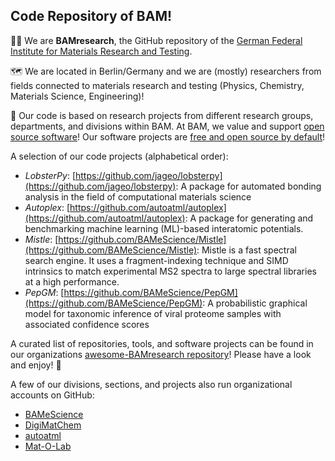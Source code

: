 ## Code Repository of BAM!

🙋‍♀️ We are **BAMresearch**, the GitHub repository of the [German Federal Institute for Materials Research and Testing](https://www.bam.de/Navigation/EN/Home/home.html).

🗺️ We are located in Berlin/Germany and we are (mostly) researchers from fields connected to materials research and testing (Physics, Chemistry, Materials Science, Engineering)!

🧪 Our code is based on research projects from different research groups, departments, and divisions within BAM. At BAM, we value and support [open source software](https://github.com/BAMresearch/.oss)! Our software projects are [free and open source by default](https://github.com/BAMresearch/.oss-strategy)!

A selection of our code projects (alphabetical order):
* *LobsterPy*: [https://github.com/jageo/lobsterpy](https://github.com/jageo/lobsterpy): A package for automated bonding analysis in the field of computational materials science
* *Autoplex*: [https://github.com/autoatml/autoplex](https://github.com/autoatml/autoplex): A package for generating and benchmarking machine learning (ML)-based interatomic potentials. 
* *Mistle*: [https://github.com/BAMeScience/Mistle](https://github.com/BAMeScience/Mistle): Mistle is a fast spectral search engine. It uses a fragment-indexing technique and SIMD intrinsics to match experimental MS2 spectra to large spectral libraries at a high performance.
* *PepGM*: [https://github.com/BAMeScience/PepGM](https://github.com/BAMeScience/PepGM): A probabilistic graphical model for taxonomic inference of viral proteome samples with associated confidence scores


A curated list of repositories, tools, and software projects can be found in our organizations [awesome-BAMresearch repository](https://github.com/BAMresearch/awesome-BAMresearch)! Please have a look and enjoy! 🎉


A few of our divisions, sections, and projects also run organizational accounts on GitHub:
* [BAMeScience](https://github.com/BAMeScience)
* [DigiMatChem](https://github.com/DigiMatChem)
* [autoatml](https://github.com/autoatml/)
* [Mat-O-Lab](https://github.com/Mat-O-Lab)


